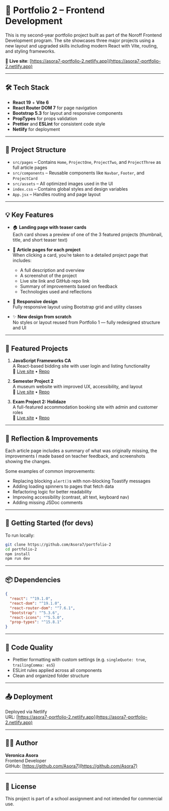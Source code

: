 # 🎨 Portfolio 2 – Frontend Development

This is my second-year portfolio project built as part of the Noroff Frontend Development program. The site showcases three major projects using a new layout and upgraded skills including modern React with Vite, routing, and styling frameworks.

🔗 **Live site**: [https://asora7-portfolio-2.netlify.app](https://asora7-portfolio-2.netlify.app)

---

## 🛠️ Tech Stack

- **React 19** + **Vite 6**
- **React Router DOM 7** for page navigation
- **Bootstrap 5.3** for layout and responsive components
- **PropTypes** for props validation
- **Prettier** and **ESLint** for consistent code style
- **Netlify** for deployment

---

## 📁 Project Structure

- `src/pages` – Contains `Home`, `ProjectOne`, `ProjectTwo`, and `ProjectThree` as full article pages  
- `src/components` – Reusable components like `Navbar`, `Footer`, and `ProjectCard`
- `src/assets` – All optimized images used in the UI
- `index.css` – Contains global styles and design variables
- `App.jsx` – Handles routing and page layout

---

## 💡 Key Features

- 🏠 **Landing page with teaser cards**  
  Each card shows a preview of one of the 3 featured projects (thumbnail, title, and short teaser text)

- 📄 **Article pages for each project**  
  When clicking a card, you’re taken to a detailed project page that includes:
  - A full description and overview
  - A screenshot of the project
  - Live site link and GitHub repo link
  - Summary of improvements based on feedback
  - Technologies used and reflections

- 📱 **Responsive design**  
  Fully responsive layout using Bootstrap grid and utility classes

- ✨ **New design from scratch**  
  No styles or layout reused from Portfolio 1 — fully redesigned structure and UI

---

## 🧩 Featured Projects

1. **JavaScript Frameworks CA**  
   A React-based bidding site with user login and listing functionality  
   🔗 [Live site](https://asora7-js-frameworks-ca.netlify.app) • [Repo](https://github.com/Asora7/js-frameworks-ca-asora)

2. **Semester Project 2**  
   A museum website with improved UX, accessibility, and layout  
   🔗 [Live site](https://asora7-semester-project-2.netlify.app) • [Repo](https://github.com/Asora7/semester-project-2-asora)

3. **Exam Project 2: Holidaze**  
   A full-featured accommodation booking site with admin and customer roles  
   🔗 [Live site](https://holidaze-asora.netlify.app) • [Repo](https://github.com/Asora7/holidaze-asora)

---

## 📄 Reflection & Improvements

Each article page includes a summary of what was originally missing, the improvements I made based on teacher feedback, and screenshots showing the changes.

Some examples of common improvements:
- Replacing blocking `alert()`s with non-blocking Toastify messages
- Adding loading spinners to pages that fetch data
- Refactoring logic for better readability
- Improving accessibility (contrast, alt text, keyboard nav)
- Adding missing JSDoc comments

---

## 🚀 Getting Started (for devs)

To run locally:

```bash
git clone https://github.com/Asora7/portfolio-2
cd portfolio-2
npm install
npm run dev
```

---

## 📦 Dependencies

```json
{
  "react": "^19.1.0",
  "react-dom": "^19.1.0",
  "react-router-dom": "^7.6.1",
  "bootstrap": "^5.3.6",
  "react-icons": "^5.5.0",
  "prop-types": "^15.8.1"
}
```

---

## 🧼 Code Quality

- Prettier formatting with custom settings (e.g. `singleQuote: true`, `trailingComma: es5`)
- ESLint rules applied across all components
- Clean and organized folder structure

---

## 📤 Deployment

Deployed via Netlify  
URL: [https://asora7-portfolio-2.netlify.app](https://asora7-portfolio-2.netlify.app)

---

## 👩‍💻 Author

**Veronica Asora**  
Frontend Developer  
GitHub: [https://github.com/Asora7](https://github.com/Asora7)

---

## 📜 License

This project is part of a school assignment and not intended for commercial use.
